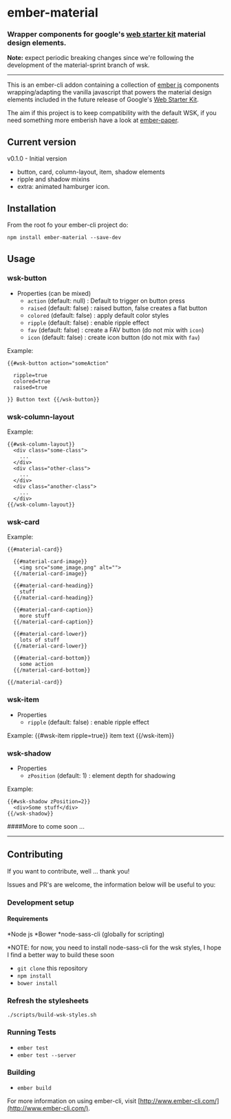 # ember-material
### Wrapper components for google's [web starter kit](https://github.com/google/web-starter-kit/) material design elements. 

**Note:** expect periodic breaking changes since we're following the development of the material-sprint branch of wsk.

____

This is an ember-cli addon containing a collection of [ember js](http://emberjs.com/) 
components wrapping/adapting the vanilla javascript that powers the material 
design elements included in the future release of Google's 
[Web Starter Kit](https://github.com/google/web-starter-kit/).

The aim if this project is to keep compatibility with the default WSK,
if you need something more emberish have a look at [ember-paper](https://github.com/miguelcobain/ember-paper).

## Current version
v0.1.0 - Initial version
  * button, card, column-layout, item, shadow elements
  * ripple and shadow mixins
  * extra: animated hamburger icon.

## Installation
From the root fo your ember-cli project do:

    npm install ember-material --save-dev

## Usage


### wsk-button
- Properties (can be mixed)
  - `action`    (default: null)   : Default to trigger on button press
  - `raised`    (default: false)  : raised button, false creates a flat button
  - `colored`   (default: false)  : apply default color styles
  - `ripple`    (default: false)  : enable ripple effect
  - `fav`       (default: false)  : create a FAV button (do not mix with `icon`)
  - `icon`      (default: false)  : create icon button (do not mix with `fav`)

Example:

    {{#wsk-button action="someAction"

      ripple=true
      colored=true
      raised=true

    }} Button text {{/wsk-button}}


### wsk-column-layout

Example:

    {{#wsk-column-layout}}
      <div class="some-class">
        ...
      </div>
      <div class="other-class">
        ...
      </div>
      <div class="another-class">
        ...
      </div>
    {{/wsk-column-layout}}

### wsk-card

Example:

    {{#material-card}}

      {{#material-card-image}}
        <img src="some_image.png" alt="">
      {{/material-card-image}}

      {{#material-card-heading}}
        stuff
      {{/material-card-heading}}

      {{#material-card-caption}}
        more stuff
      {{/material-card-caption}}

      {{#material-card-lower}}
        lots of stuff
      {{/material-card-lower}}

      {{#material-card-bottom}}
        some action
      {{/material-card-bottom}}

    {{/material-card}}


### wsk-item

- Properties
  - `ripple`    (default: false)  : enable ripple effect

Example:
    {{#wsk-item ripple=true}} item text {{/wsk-item}}


### wsk-shadow

- Properties
  - `zPosition`    (default: 1)   : element depth for shadowing

Example:

    {{#wsk-shadow zPosition=2}}
      <div>Some stuff</div>
    {{/wsk-shadow}}


####More to come soon ...

----

## Contributing

If you want to contribute, well ... thank you! 

Issues and PR's are welcome, the information below will be useful to you:

### Development setup

#### Requirements

*Node js
*Bower
*node-sass-cli (globally for scripting)

*NOTE: for now, you need to install node-sass-cli for the wsk styles, I hope I 
find a better way to build these soon  

* `git clone` this repository
* `npm install`
* `bower install`

### Refresh the stylesheets
    
    ./scripts/build-wsk-styles.sh

### Running Tests

* `ember test`
* `ember test --server`

### Building

* `ember build`

For more information on using ember-cli, visit [http://www.ember-cli.com/](http://www.ember-cli.com/).

